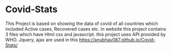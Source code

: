# Covid-Stats
This Project is based on showing the data of covid of all countries which included Active cases, Recovered cases etc. in website
this project contains 3 files which have Html css and javascript.
this project uses API provided by WHO.
Jquery, ajax are used in this
https://anubhav087.github.io/Covid-Stats/
